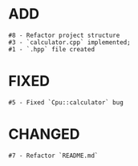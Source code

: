 # ADD
    #8 - Refactor project structure
    #3 - `calculator.cpp` implemented;
    #1 - `.hpp` file created

# FIXED
    #5 - Fixed `Cpu::calculator` bug


# CHANGED
    #7 - Refactor `README.md`
